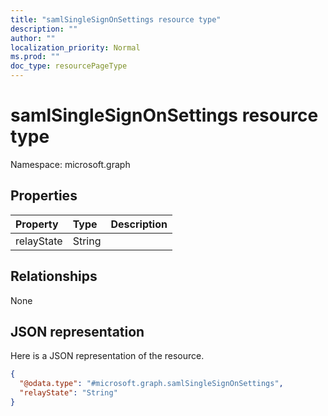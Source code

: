 ```yaml
---
title: "samlSingleSignOnSettings resource type"
description: ""
author: ""
localization_priority: Normal
ms.prod: ""
doc_type: resourcePageType
---
```


# samlSingleSignOnSettings resource type


Namespace: microsoft.graph



## Properties
|Property|Type|Description|
|:---|:---|:---|
|relayState|String||

## Relationships
None

## JSON representation
Here is a JSON representation of the resource.
<!-- {
  "blockType": "resource",
  "@odata.type": "microsoft.graph.samlSingleSignOnSettings"
}
-->
``` json
{
  "@odata.type": "#microsoft.graph.samlSingleSignOnSettings",
  "relayState": "String"
}
```

